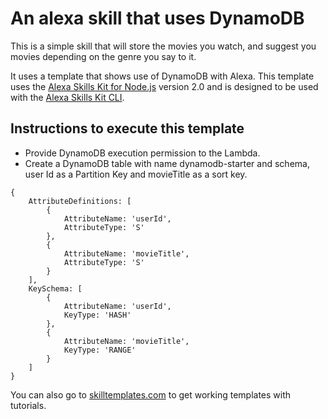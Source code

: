 # An alexa skill that uses DynamoDB

This is a simple skill that will store the movies you watch, and suggest you movies depending 
on the genre you say to it.

It uses a template that shows use of DynamoDB with Alexa. This template uses the [Alexa Skills Kit for Node.js](https://github.com/alexa/alexa-skills-kit-sdk-for-nodejs) version 2.0 and is designed to be used with the [Alexa Skills Kit CLI](https://developer.amazon.com/docs/smapi/ask-cli-intro.html).


## Instructions to execute this template 
- Provide DynamoDB execution permission to the Lambda.
- Create a DynamoDB table with name dynamodb-starter and schema, user Id as a Partition Key and movieTitle as a sort key. 

```
{
    AttributeDefinitions: [
        {
            AttributeName: 'userId',
            AttributeType: 'S'
        },
        {
            AttributeName: 'movieTitle',
            AttributeType: 'S'
        }
    ],
    KeySchema: [
        {
            AttributeName: 'userId',
            KeyType: 'HASH'
        },
        {
            AttributeName: 'movieTitle',
            KeyType: 'RANGE'
        }
    ]
}
```
You can also go to <a href="https://skilltemplates.com/" target="_blank">skilltemplates.com</a> to get working templates with tutorials.
